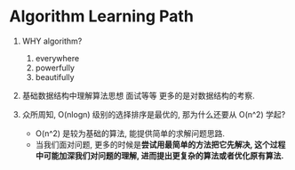 # Algorithm Learning Path

1. WHY algorithm?
   1. everywhere
   2. powerfully
   3. beautifully

2. 基础数据结构中理解算法思想
面试等等 更多的是对数据结构的考察.

3. 众所周知, O(nlogn) 级别的选择排序是最优的, 那为什么还要从 O(n^2) 学起?
   - O(n^2) 是较为基础的算法, 能提供简单的求解问题思路.
   - 当我们面对问题, 更多的时候是**尝试用最简单的方法把它先解决, 这个过程中可能加深我们对问题的理解, 进而提出更复杂的算法或者优化原有算法.**

